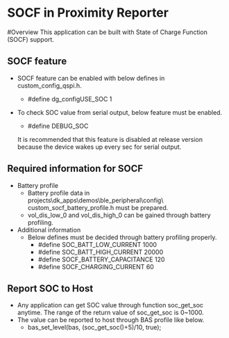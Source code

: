 SOCF in Proximity Reporter
======================================================================
#Overview
This application can be built with State of Charge Function (SOCF) support.

## SOCF feature

- SOCF feature can be enabled with below defines in custom\_config\_qspi.h.
	- #define dg\_configUSE_SOC                        1
- To check SOC value from serial output, below feature must be enabled.
	- #define DEBUG\_SOC

	It is recommended that this feature is disabled at release version because the device wakes up every sec for serial output.

## Required information for SOCF

- Battery profile
	- Battery profile data in projects\dk_apps\demos\ble_peripheral\config\ custom\_socf\_battery\_profile.h must be prepared.
	- vol\_dis\_low\_0 and vol\_dis\_high\_0 can be gained through battery profiling.
- Additional information
	- Below defines must be decided through battery profiling properly.
		- #define SOC\_BATT\_LOW\_CURRENT 1000
		- #define SOC\_BATT\_HIGH\_CURRENT 20000
		- #define SOCF\_BATTERY\_CAPACITANCE 120
		- #define SOCF\_CHARGING\_CURRENT 60
	 
## Report SOC to Host

- Any application can get SOC value through function soc\_get\_soc anytime. The range of the return value of soc\_get\_soc is 0~1000. 
- The value can be reported to host through BAS profile like below.
	- bas\_set\_level(bas, (soc\_get\_soc()+5)/10, true);
